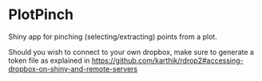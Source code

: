 # PlotPinch

Shiny app for pinching (selecting/extracting) points from a plot.

Should you wish to connect to your own dropbox, make sure to generate a token file as explained in https://github.com/karthik/rdrop2#accessing-dropbox-on-shiny-and-remote-servers
